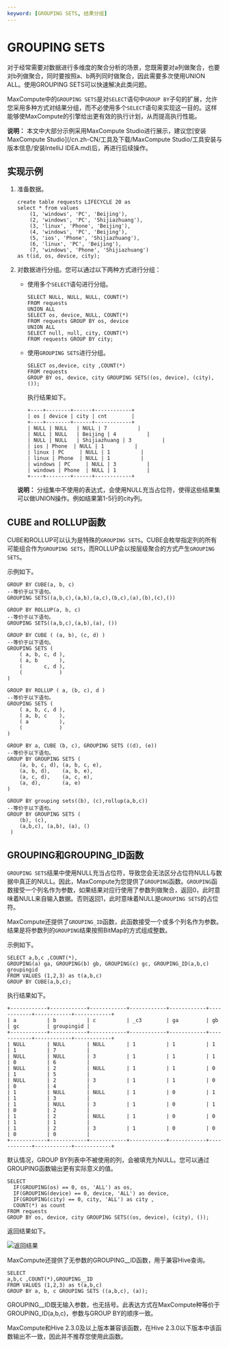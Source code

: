 ```yaml
---
keyword: [GROUPING SETS, 结果分组]
---
```


# GROUPING SETS

对于经常需要对数据进行多维度的聚合分析的场景，您既需要对a列做聚合，也要对b列做聚合，同时要按照a、b两列同时做聚合，因此需要多次使用UNION ALL。使用GROUPING SETS可以快速解决此类问题。

MaxCompute中的`GROUPING SETS`是对`SELECT`语句中`GROUP BY`子句的扩展，允许您采用多种方式对结果分组，而不必使用多个`SELECT`语句来实现这一目的。这样能够使MaxCompute的引擎给出更有效的执行计划，从而提高执行性能。

**说明：** 本文中大部分示例采用MaxCompute Studio进行展示，建议您[安装MaxCompute Studio](/cn.zh-CN/工具及下载/MaxCompute Studio/工具安装与版本信息/安装IntelliJ IDEA.md)后，再进行后续操作。

## 实现示例

1.  准备数据。

    ```
    create table requests LIFECYCLE 20 as
    select * from values
        (1, 'windows', 'PC', 'Beijing'),
        (2, 'windows', 'PC', 'Shijiazhuang'),
        (3, 'linux', 'Phone', 'Beijing'),
        (4, 'windows', 'PC', 'Beijing'),
        (5, 'ios', 'Phone', 'Shijiazhuang'),
        (6, 'linux', 'PC', 'Beijing'),
        (7, 'windows', 'Phone', 'Shijiazhuang')
    as t(id, os, device, city);
    ```

2.  对数据进行分组。您可以通过以下两种方式进行分组：

    -   使用多个`SELECT`语句进行分组。

        ```
        SELECT NULL, NULL, NULL, COUNT(*)
        FROM requests
        UNION ALL
        SELECT os, device, NULL, COUNT(*)
        FROM requests GROUP BY os, device
        UNION ALL
        SELECT null, null, city, COUNT(*)
        FROM requests GROUP BY city;
        ```

    -   使用`GROUPING SETS`进行分组。

        ```
        SELECT os,device, city ,COUNT(*)
        FROM requests
        GROUP BY os, device, city GROUPING SETS((os, device), (city), ());
        ```

        执行结果如下。

        ```
        +----+--------+------+------------+
        | os | device | city | cnt        |
        +----+--------+------+------------+
        | NULL | NULL   | NULL | 7          |
        | NULL | NULL   | Beijing | 4          |
        | NULL | NULL   | Shijiazhuang | 3          |
        | ios | Phone  | NULL | 1          |
        | linux | PC     | NULL | 1          |
        | linux | Phone  | NULL | 1          |
        | windows | PC     | NULL | 3          |
        | windows | Phone  | NULL | 1          |
        +----+--------+------+------------+
        ```

    **说明：** 分组集中不使用的表达式，会使用NULL充当占位符，使得这些结果集可以做UNION操作。例如结果第1-5行的city列。


## CUBE and ROLLUP函数

CUBE和ROLLUP可以认为是特殊的`GROUPING SETS`。CUBE会枚举指定列的所有可能组合作为`GROUPING SETS`，而ROLLUP会以按层级聚合的方式产生`GROUPING SETS`。

示例如下。

```
GROUP BY CUBE(a, b, c)  
--等价于以下语句。  
GROUPING SETS((a,b,c),(a,b),(a,c),(b,c),(a),(b),(c),())

GROUP BY ROLLUP(a, b, c)
--等价于以下语句。  
GROUPING SETS((a,b,c),(a,b),(a), ())

GROUP BY CUBE ( (a, b), (c, d) ) 
--等价于以下语句。 
GROUPING SETS (
    ( a, b, c, d ),
    ( a, b       ),
    (       c, d ),
    (            )
)

GROUP BY ROLLUP ( a, (b, c), d ) 
--等价于以下语句。
GROUPING SETS (
    ( a, b, c, d ),
    ( a, b, c    ),
    ( a          ),
    (            )
)

GROUP BY a, CUBE (b, c), GROUPING SETS ((d), (e)) 
--等价于以下语句。 
GROUP BY GROUPING SETS (
    (a, b, c, d), (a, b, c, e),
    (a, b, d),    (a, b, e),
    (a, c, d),    (a, c, e),
    (a, d),       (a, e)
)

GROUP BY grouping sets((b), (c),rollup(a,b,c)) 
--等价于以下语句。 
GROUP BY GROUPING SETS (
    (b), (c),
    (a,b,c), (a,b), (a), ()
 )
```

## GROUPING和GROUPING\_ID函数

`GROUPING SETS`结果中使用NULL充当占位符，导致您会无法区分占位符NULL与数据中真正的NULL。因此，MaxCompute为您提供了`GROUPING`函数。`GROUPING`函数接受一个列名作为参数，如果结果对应行使用了参数列做聚合，返回0，此时意味着NULL来自输入数据。否则返回1，此时意味着NULL是`GROUPING SETS`的占位符。

MaxCompute还提供了`GROUPING_ID`函数，此函数接受一个或多个列名作为参数。结果是将参数列的`GROUPING`结果按照BitMap的方式组成整数。

示例如下。

```
SELECT a,b,c ,COUNT(*),
GROUPING(a) ga, GROUPING(b) gb, GROUPING(c) gc, GROUPING_ID(a,b,c) groupingid
FROM VALUES (1,2,3) as t(a,b,c)
GROUP BY CUBE(a,b,c);
```

执行结果如下。

```
+------------+------------+------------+------------+------------+------------+------------+------------+
| a          | b          | c          | _c3        | ga         | gb         | gc         | groupingid |
+------------+------------+------------+------------+------------+------------+------------+------------+
| NULL       | NULL       | NULL       | 1          | 1          | 1          | 1          | 7          |
| NULL       | NULL       | 3          | 1          | 1          | 1          | 0          | 6          |
| NULL       | 2          | NULL       | 1          | 1          | 0          | 1          | 5          |
| NULL       | 2          | 3          | 1          | 1          | 0          | 0          | 4          |
| 1          | NULL       | NULL       | 1          | 0          | 1          | 1          | 3          |
| 1          | NULL       | 3          | 1          | 0          | 1          | 0          | 2          |
| 1          | 2          | NULL       | 1          | 0          | 0          | 1          | 1          |
| 1          | 2          | 3          | 1          | 0          | 0          | 0          | 0          |
+------------+------------+------------+------------+------------+------------+------------+------------+
```

默认情况，GROUP BY列表中不被使用的列，会被填充为NULL。您可以通过GROUPING函数输出更有实际意义的值。

```
SELECT 
  IF(GROUPING(os) == 0, os, 'ALL') as os,
  IF(GROUPING(device) == 0, device, 'ALL') as device, 
  IF(GROUPING(city) == 0, city, 'ALL') as city ,
  COUNT(*) as count
FROM requests
GROUP BY os, device, city GROUPING SETS((os, device), (city), ());
```

返回结果如下。

![返回结果](https://static-aliyun-doc.oss-accelerate.aliyuncs.com/assets/img/zh-CN/1782659951/p98799.png)

MaxCompute还提供了无参数的GROUPING\_\_ID函数，用于兼容Hive查询。

```
SELECT     
a,b,c ,COUNT(*),GROUPING__ID
FROM VALUES (1,2,3) as t(a,b,c)
GROUP BY a, b, c GROUPING SETS ((a,b,c), (a));
```

GROUPING\_\_ID既无输入参数，也无括号。此表达方式在MaxCompute种等价于GROUPING\_ID\(a,b,c\)，参数与GROUP BY的顺序一致。

MaxCompute和Hive 2.3.0及以上版本兼容该函数，在Hive 2.3.0以下版本中该函数输出不一致，因此并不推荐您使用此函数。

